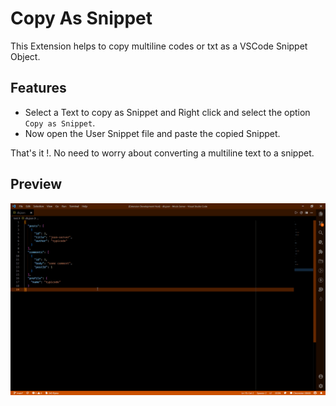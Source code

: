 # Copy As Snippet

This Extension helps to copy multiline codes or txt as a VSCode Snippet Object.

## Features

- Select a Text to copy as Snippet and Right click and select the option `Copy as Snippet`.
- Now open the User Snippet file and paste the copied Snippet.

That's it !. No need to worry about converting a multiline text to a snippet.

## Preview
![Preview](./images/Preview.gif)